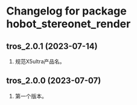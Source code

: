 # Changelog for package hobot_stereonet_render

tros_2.0.1 (2023-07-14)
------------------
1. 规范X5ultra产品名。

tros_2.0.0 (2023-07-07)
------------------
1. 第一个版本。
